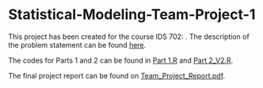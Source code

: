 # Statistical-Modeling-Team-Project-1

This project has been created for the course IDS 702: . The description of the problem statement can be found [here](https://ids702-f21.olanrewajuakande.com/project/team-project-01.html).

The codes for Parts 1 and 2 can be found in [Part 1.R](https://github.com/aimanh22/Statistical-Modeling-Team-Project-1/blob/master/Part%201.R) and [Part 2_V2.R](https://github.com/aimanh22/Statistical-Modeling-Team-Project-1/blob/master/Part%202_v2.R).

The final project report can be found on [Team_Project_Report.pdf](https://github.com/aimanh22/Statistical-Modeling-Team-Project-1/blob/master/Team_Project_Report.pdf).
